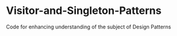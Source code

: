 # Visitor-and-Singleton-Patterns
Code for enhancing understanding of the subject of Design Patterns
